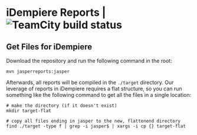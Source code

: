 # iDempiere Reports | ![TeamCity build status](https://teamcity.bandahealth.org/app/rest/builds/buildType:id:BHGO_Reports_Build_BuildDevelop/statusIcon.svg)

## Get Files for iDempiere
Download the repository and run the following command in the root:
```
mvn jasperreports:jasper
```

Afterwards, all reports will be compiled in the `./target` directory. Our leverage of reports in iDempiere requires a flat structure, so you can run something like the following command to get all the files in a single location:
```
# make the directory (if it doesn't exist)
mkdir target-flat

# copy all files ending in jasper to the new, flattenend directory
find ./target -type f | grep -i jasper$ | xargs -i cp {} target-flat
```

